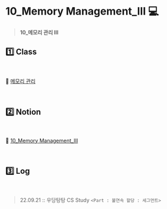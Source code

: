 # 10_Memory Management_Ⅲ 💻

>  **10_메모리 관리 III**



## :one: Class 

​       

:link: [메모리 관리](http://www.kocw.or.kr/home/cview.do?mty=p&kemId=1226304&ar=relateCourse)

​    

## :two: Notion

​        

:link: [10_Memory Management_III](https://youmean0427.notion.site/10_Memory-Management-9e08f95df52646ae8aa076bdee6e00ce)

​           

## :three: Log 

​          

> 22.09.21 :: 우당탕탕 CS Study `<Part : 불연속 할당 : 세그먼트>` 

> 


